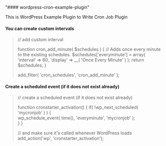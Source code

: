 "#### wordpress-cron-example-plugin" 


This is WordPress Example Plugin to Write Cron Job Plugin


#### You can create custom intervals 

> // add custom interval
> 
> function cron_add_minute( $schedules ) {
> 	// Adds once every minute to the existing schedules.
>     $schedules['everyminute'] = array(
> 	    'interval' => 60,
> 	    'display' => __( 'Once Every Minute' )
>     );
>     return $schedules;
> }
> 
> add_filter( 'cron_schedules', 'cron_add_minute' );

#### Create a scheduled event (if it does not exist already)


> // create a scheduled event (if it does not exist already)
> 
> function cronstarter_activation() {
> 	if( !wp_next_scheduled( 'mycronjob' ) ) {  
> 	   wp_schedule_event( time(), 'everyminute', 'mycronjob' );  
> 	}
> }
> 
> // and make sure it's called whenever WordPress loads
> add_action('wp', 'cronstarter_activation');


